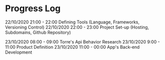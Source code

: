 # Progress Log
22/10/2020 21:00 - 22:00 Defining Tools (Language, Frameworks, Versioning Control)
22/10/2020 22:00 - 23:00 Project Set-up (Hosting, Subdomains, Github Repository)

23/10/2020 08:00 - 09:00 Torre's Api Behavior Research
23/10/2020 9:00 - 11:00 Product Definition
23/10/2020 11:00 - 00:00 App's Back-end Development
